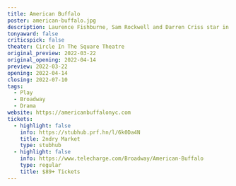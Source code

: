 ```yaml
---
title: American Buffalo
poster: american-buffalo.jpg
description: Laurence Fishburne, Sam Rockwell and Darren Criss star in the Broadway revival of David Mamet's classic.
tonyaward: false
criticspick: false
theater: Circle In The Square Theatre
original_preview: 2022-03-22
original_opening: 2022-04-14
preview: 2022-03-22
opening: 2022-04-14
closing: 2022-07-10
tags: 
  - Play
  - Broadway
  - Drama
website: https://americanbuffalonyc.com
tickets: 
  - highlight: false
    info: https://stubhub.prf.hn/l/6k0Da4N
    title: 2ndry Market
    type: stubhub
  - highlight: false
    info: https://www.telecharge.com/Broadway/American-Buffalo
    type: regular
    title: $89+ Tickets
---
```

